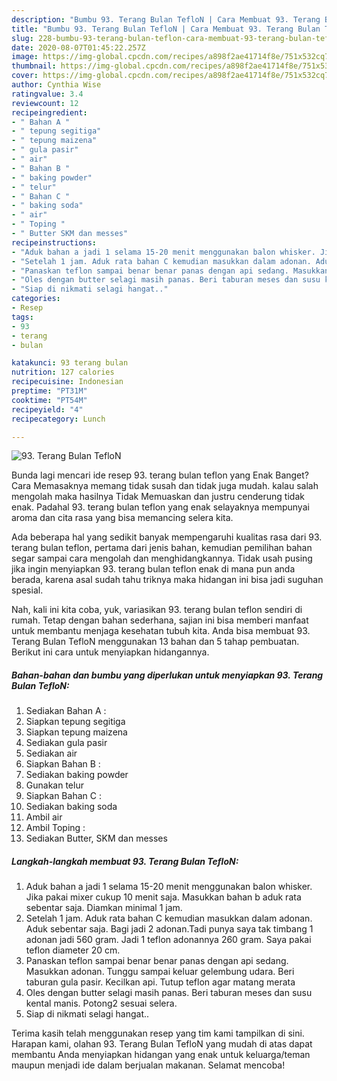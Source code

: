 ```yaml
---
description: "Bumbu 93. Terang Bulan TefloN | Cara Membuat 93. Terang Bulan TefloN Yang Bisa Manjain Lidah"
title: "Bumbu 93. Terang Bulan TefloN | Cara Membuat 93. Terang Bulan TefloN Yang Bisa Manjain Lidah"
slug: 228-bumbu-93-terang-bulan-teflon-cara-membuat-93-terang-bulan-teflon-yang-bisa-manjain-lidah
date: 2020-08-07T01:45:22.257Z
image: https://img-global.cpcdn.com/recipes/a898f2ae41714f8e/751x532cq70/93-terang-bulan-teflon-foto-resep-utama.jpg
thumbnail: https://img-global.cpcdn.com/recipes/a898f2ae41714f8e/751x532cq70/93-terang-bulan-teflon-foto-resep-utama.jpg
cover: https://img-global.cpcdn.com/recipes/a898f2ae41714f8e/751x532cq70/93-terang-bulan-teflon-foto-resep-utama.jpg
author: Cynthia Wise
ratingvalue: 3.4
reviewcount: 12
recipeingredient:
- " Bahan A "
- " tepung segitiga"
- " tepung maizena"
- " gula pasir"
- " air"
- " Bahan B "
- " baking powder"
- " telur"
- " Bahan C "
- " baking soda"
- " air"
- " Toping "
- " Butter SKM dan messes"
recipeinstructions:
- "Aduk bahan a jadi 1 selama 15-20 menit menggunakan balon whisker. Jika pakai mixer cukup 10 menit saja. Masukkan bahan b aduk rata sebentar saja. Diamkan minimal 1 jam."
- "Setelah 1 jam. Aduk rata bahan C kemudian masukkan dalam adonan. Aduk sebentar saja. Bagi jadi 2 adonan.Tadi punya saya tak timbang 1 adonan jadi 560 gram. Jadi 1 teflon adonannya 260 gram. Saya pakai teflon diameter 20 cm."
- "Panaskan teflon sampai benar benar panas dengan api sedang. Masukkan adonan. Tunggu sampai keluar gelembung udara. Beri taburan gula pasir. Kecilkan api. Tutup teflon agar matang merata"
- "Oles dengan butter selagi masih panas. Beri taburan meses dan susu kental manis. Potong2 sesuai selera."
- "Siap di nikmati selagi hangat.."
categories:
- Resep
tags:
- 93
- terang
- bulan

katakunci: 93 terang bulan 
nutrition: 127 calories
recipecuisine: Indonesian
preptime: "PT31M"
cooktime: "PT54M"
recipeyield: "4"
recipecategory: Lunch

---
```



![93. Terang Bulan TefloN](https://img-global.cpcdn.com/recipes/a898f2ae41714f8e/751x532cq70/93-terang-bulan-teflon-foto-resep-utama.jpg)

Bunda lagi mencari ide resep 93. terang bulan teflon yang Enak Banget? Cara Memasaknya memang tidak susah dan tidak juga mudah. kalau salah mengolah maka hasilnya Tidak Memuaskan dan justru cenderung tidak enak. Padahal 93. terang bulan teflon yang enak selayaknya mempunyai aroma dan cita rasa yang bisa memancing selera kita.



Ada beberapa hal yang sedikit banyak mempengaruhi kualitas rasa dari 93. terang bulan teflon, pertama dari jenis bahan, kemudian pemilihan bahan segar sampai cara mengolah dan menghidangkannya. Tidak usah pusing jika ingin menyiapkan 93. terang bulan teflon enak di mana pun anda berada, karena asal sudah tahu triknya maka hidangan ini bisa jadi suguhan spesial.


Nah, kali ini kita coba, yuk, variasikan 93. terang bulan teflon sendiri di rumah. Tetap dengan bahan sederhana, sajian ini bisa memberi manfaat untuk membantu menjaga kesehatan tubuh kita. Anda bisa membuat 93. Terang Bulan TefloN menggunakan 13 bahan dan 5 tahap pembuatan. Berikut ini cara untuk menyiapkan hidangannya.

<!--inarticleads1-->

##### Bahan-bahan dan bumbu yang diperlukan untuk menyiapkan 93. Terang Bulan TefloN:

1. Sediakan  Bahan A :
1. Siapkan  tepung segitiga
1. Siapkan  tepung maizena
1. Sediakan  gula pasir
1. Sediakan  air
1. Siapkan  Bahan B :
1. Sediakan  baking powder
1. Gunakan  telur
1. Siapkan  Bahan C :
1. Sediakan  baking soda
1. Ambil  air
1. Ambil  Toping :
1. Sediakan  Butter, SKM dan messes




<!--inarticleads2-->

##### Langkah-langkah membuat 93. Terang Bulan TefloN:

1. Aduk bahan a jadi 1 selama 15-20 menit menggunakan balon whisker. Jika pakai mixer cukup 10 menit saja. Masukkan bahan b aduk rata sebentar saja. Diamkan minimal 1 jam.
1. Setelah 1 jam. Aduk rata bahan C kemudian masukkan dalam adonan. Aduk sebentar saja. Bagi jadi 2 adonan.Tadi punya saya tak timbang 1 adonan jadi 560 gram. Jadi 1 teflon adonannya 260 gram. Saya pakai teflon diameter 20 cm.
1. Panaskan teflon sampai benar benar panas dengan api sedang. Masukkan adonan. Tunggu sampai keluar gelembung udara. Beri taburan gula pasir. Kecilkan api. Tutup teflon agar matang merata
1. Oles dengan butter selagi masih panas. Beri taburan meses dan susu kental manis. Potong2 sesuai selera.
1. Siap di nikmati selagi hangat..




Terima kasih telah menggunakan resep yang tim kami tampilkan di sini. Harapan kami, olahan 93. Terang Bulan TefloN yang mudah di atas dapat membantu Anda menyiapkan hidangan yang enak untuk keluarga/teman maupun menjadi ide dalam berjualan makanan. Selamat mencoba!
